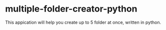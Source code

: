 # multiple-folder-creator-python
This appication will help you create up to 5 folder at once, written in python.

